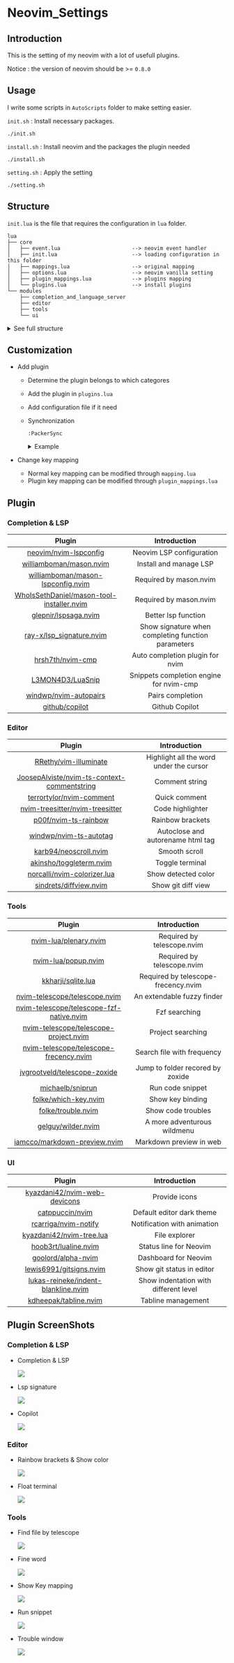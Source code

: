# Neovim_Settings

## Introduction
This is the setting of my neovim with a lot of usefull plugins.

Notice : the version of neovim should be >= `0.8.0`


## Usage
I write some scripts in `AutoScripts` folder to make setting easier. 

`init.sh` : Install necessary packages.
```
./init.sh
```

`install.sh` : Install neovim and the packages the plugin needed
```
./install.sh
```

`setting.sh` : Apply the setting
```
./setting.sh
```


## Structure 

`init.lua` is the file that requires the configuration in `lua` folder.
```
lua 
├── core
│   ├── event.lua                       --> neovim event handler
│   ├── init.lua                        --> loading configuration in this folder
│   ├── mappings.lua                    --> original mapping
│   ├── options.lua                     --> neovim vanilla setting
│   ├── plugin_mappings.lua             --> plugins mapping
│   └── plugins.lua                     --> install plugins
└── modules
    ├── completion_and_language_server
    ├── editor
    ├── tools
    └── ui
```

<details>
    <summary>See full structure</summary>

    .
    ├── AutoScripts
    │   ├── init.sh
    │   └── install.sh
    ├── nvim
    │   ├── init.lua
    │   ├── lua
    │   │   ├── core
    │   │   │   ├── event.lua
    │   │   │   ├── init.lua
    │   │   │   ├── mappings.lua
    │   │   │   ├── options.lua
    │   │   │   ├── plugin_mappings.lua
    │   │   │   └── plugins.lua
    │   │   └── modules
    │   │       ├── completion_and_language_server
    │   │       │   ├── init.lua
    │   │       │   ├── lspsaga_config.lua
    │   │       │   ├── luasnip_config.lua
    │   │       │   ├── mason_tool_installer_config.lua
    │   │       │   ├── nvim_autopairs_config.lua
    │   │       │   ├── nvim_cmp_config.lua
    │   │       │   └── nvim_lspconfig_config.lua
    │   │       ├── editor
    │   │       │   ├── illuminate_config.lua
    │   │       │   ├── init.lua
    │   │       │   ├── neoscroll_config.lua
    │   │       │   ├── nvim_colorizer_config.lua
    │   │       │   ├── nvim_comment_config.lua
    │   │       │   ├── nvim_treesitter_config.lua
    │   │       │   └── toggleterm_config.lua
    │   │       ├── tools
    │   │       │   ├── init.lua
    │   │       │   ├── sniprun_config.lua
    │   │       │   ├── telescope_config.lua
    │   │       │   ├── trouble_config.lua
    │   │       │   ├── which_key_config.lua
    │   │       │   └── wilder_config.lua
    │   │       └── ui
    │   │           ├── alpha_config.lua
    │   │           ├── catppuccin_config.lua
    │   │           ├── gitsigns_config.lua
    │   │           ├── indent_blankline_config.lua
    │   │           ├── init.lua
    │   │           ├── lualine_config.lua
    │   │           ├── nvim_notify_config.lua
    │   │           ├── nvim_tree_config.lua
    │   │           └── tabline_config.lua
    │   ├── my_snippets
    │   └── plugin
    │       └── packer_compiled.lua
    └── README.md

    11 directories, 40 files
</details>


## Customization
* Add plugin
    * Determine the plugin belongs to which categores
    * Add the plugin in `plugins.lua`  
    * Add configuration file if it need
    * Synchronization
        ```
        :PackerSync
        ```

        <details>
            <summary>Example</summary>
        For example, if I want to add "kdheepak/tabline.nvim" to ui

        * Add the plugin
            ![](https://i.imgur.com/BtM2D0v.png)
        * Add configuration
            ![](https://i.imgur.com/xZaUC3Z.png)
        * PackerSync
            ```
            :PackerSync
            ```
        </details>

* Change key mapping
    * Normal key mapping can be modified through `mapping.lua`
    * Plugin key mapping can be modified through `plugin_mappings.lua`


## Plugin

### Completion & LSP
|  Plugin  | Introduction |
| :-: | :-: |
| [neovim/nvim-lspconfig](https://github.com/neovim/nvim-lspconfig) | Neovim LSP configuration |
| [williamboman/mason.nvim](https://github.com/williamboman/mason.nvim) | Install and manage LSP |
| [williamboman/mason-lspconfig.nvim](https://github.com/williamboman/mason-lspconfig.nvim) | Required by mason.nvim |
| [WhoIsSethDaniel/mason-tool-installer.nvim](https://github.com/WhoIsSethDaniel/mason-tool-installer.nvim) | Required by mason.nvim |
| [glepnir/lspsaga.nvim](https://github.com/glepnir/lspsaga.nvim) | Better lsp function |
| [ray-x/lsp_signature.nvim](https://github.com/ray-x/lsp_signature.nvim) | Show signature when completing function parameters |
| [hrsh7th/nvim-cmp](https://github.com/hrsh7th/nvim-cmp) | Auto completion plugin for nvim |
| [L3MON4D3/LuaSnip](https://github.com/L3MON4D3/LuaSnip) | Snippets completion engine for nvim-cmp |
| [windwp/nvim-autopairs](https://github.com/windwp/nvim-autopairs) | Pairs completion |
| [github/copilot](https://github.com/github/copilot.vim) | Github Copilot |

### Editor
|  Plugin  | Introduction |
| :-: | :-: |
| [RRethy/vim-illuminate](https://github.com/RRethy/vim-illuminate) | Highlight all the word under the cursor |
| [JoosepAlviste/nvim-ts-context-commentstring](JoosepAlviste/nvim-ts-context-commentstring) | Comment string |
| [terrortylor/nvim-comment](https://github.com/terrortylor/nvim-comment) | Quick comment |
| [nvim-treesitter/nvim-treesitter](https://github.com/nvim-treesitter/nvim-treesitter) | Code highlighter |
| [p00f/nvim-ts-rainbow](https://github.com/p00f/nvim-ts-rainbow) | Rainbow brackets |
| [windwp/nvim-ts-autotag](https://github.com/windwp/nvim-ts-autotag) | Autoclose and autorename html tag |
| [karb94/neoscroll.nvim](https://github.com/karb94/neoscroll.nvim) | Smooth scroll |
| [akinsho/toggleterm.nvim](https://github.com/akinsho/toggleterm.nvim) | Toggle terminal |
| [norcalli/nvim-colorizer.lua](https://github.com/norcalli/nvim-colorizer.lua) | Show detected color |
| [sindrets/diffview.nvim](https://github.com/sindrets/diffview.nvim) | Show git diff view |

### Tools
|  Plugin  | Introduction |
| :-: | :-: |
| [nvim-lua/plenary.nvim](https://github.com/nvim-lua/plenary.nvim) | Required by telescope.nvim |
| [nvim-lua/popup.nvim](https://github.com/nvim-lua/popup.nvim) | Required by telescope.nvim |
| [kkharji/sqlite.lua](kkharji/sqlite.lua) | Required by telescope-frecency.nvim |
| [nvim-telescope/telescope.nvim](https://github.com/nvim-telescope/telescope.nvim) | An extendable fuzzy finder |
| [nvim-telescope/telescope-fzf-native.nvim](https://github.com/nvim-telescope/telescope-fzf-native.nvim) | Fzf searching |
| [nvim-telescope/telescope-project.nvim](https://github.com/nvim-telescope/telescope-project.nvim) | Project searching |
| [nvim-telescope/telescope-frecency.nvim](https://github.com/nvim-telescope/telescope-frecency.nvim) | Search file with frequency |
| [jvgrootveld/telescope-zoxide](https://github.com/jvgrootveld/telescope-zoxide) | Jump to folder recored by zoxide |
| [michaelb/sniprun](https://github.com/michaelb/sniprun) | Run code snippet |
| [folke/which-key.nvim](https://github.com/folke/which-key.nvim) | Show key binding |
| [folke/trouble.nvim](https://github.com/folke/trouble.nvim) | Show code troubles |
| [gelguy/wilder.nvim](https://github.com/gelguy/wilder.nvim) | A more adventurous wildmenu |
| [iamcco/markdown-preview.nvim](https://github.com/iamcco/markdown-preview.nvim) | Markdown preview in web |

### UI
|  Plugin  | Introduction |
| :-: | :-: |
| [kyazdani42/nvim-web-devicons](https://github.com/kyazdani42/nvim-web-devicons) | Provide icons |
| [catppuccin/nvim](https://github.com/catppuccin/nvim) | Default editor dark theme |
| [rcarriga/nvim-notify](https://github.com/rcarriga/nvim-notify) | Notification with animation |
| [kyazdani42/nvim-tree.lua](https://github.com/kyazdani42/nvim-tree.lua) | File explorer |
| [hoob3rt/lualine.nvim](https://github.com/nvim-lualine/lualine.nvim) | Status line for Neovim |
| [goolord/alpha-nvim](https://github.com/goolord/alpha-nvim) | Dashboard for Neovim |
| [lewis6991/gitsigns.nvim](https://github.com/lewis6991/gitsigns.nvim) | Show git status in editor |
| [lukas-reineke/indent-blankline.nvim](https://github.com/lukas-reineke/indent-blankline.nvim) | Show indentation with different level |
| [kdheepak/tabline.nvim](https://github.com/kdheepak/tabline.nvim) | Tabline management |


## Plugin ScreenShots

### Completion & LSP

* Completion & LSP

    ![](https://i.imgur.com/bcv7LFO.png)

* Lsp signature

    ![](https://i.imgur.com/luewFrF.png)

* Copilot
    
    ![](https://i.imgur.com/JJ2VoXa.png)


### Editor

* Rainbow brackets & Show color

    ![](https://i.imgur.com/e94ZyZt.png)

* Float terminal

    ![](https://i.imgur.com/YULn75n.png)

### Tools

* Find file by telescope

    ![](https://i.imgur.com/MjPoMcA.png)

* Fine word 

    ![](https://i.imgur.com/9n8HbHb.png)

* Show Key mapping

    ![](https://i.imgur.com/I4Jlrg0.png)

* Run snippet

    ![](https://i.imgur.com/9DF5s3u.png)

* Trouble window

    ![](https://i.imgur.com/KBgC6WU.png)

